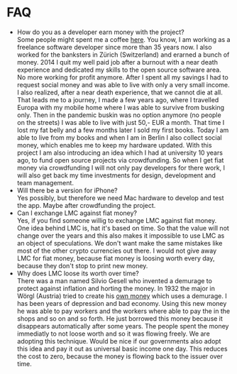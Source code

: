 # FAQ

- How do you as a developer earn money with the project?  
Some people might spent me a coffee [here](https://ko-fi.com/artanidos). You know, I am working as a freelance software developer since more than 35 years now. I also worked for the banksters in Zürich (Switzerland) and erarned a bunch of money. 2014 I quit my well paid job after a burnout with a near death experience and dedicated my skills to the open source software area. No more working for profit anymore. After I spent all my savings I had to request social money and was able to live with only a very small income. I also realized, after a near death experience, that we cannot die at all. That leads me to a journey, I made a few years ago, where I travelled Europa with my mobile home where I was able to survive from busking only. Then in the pandemic buskin was no option anymore (no people on the streets) I was able to live with just 50,- EUR a month. That time I lost my fat belly and a few months later I sold my first books. Today I am able to live from my books and when I am in Berlin I also collect social money, which enables me to keep my hardware updated. With this project I am also introducing an idea which I had at university 10 years ago, to fund open source projects via crowdfunding. So when I get fiat money via crowdfunding I will not only pay developers for there work, I will also get back my time investments for design, development and team management.  
- Will there be a version for iPhone?  
Yes possibly, but therefore we need Mac hardware to develop and test the app. Maybe after crowdfunding the project.  
- Can I exchange LMC against fiat money?  
Yes, if you find someone willig to exchange LMC against fiat money. One idea behind LMC is, hat it's based on time. So that the value will not change over the years and this also makes it impossible to use LMC as an object of speculations. We don't want make the same mistakes like most of the other crypto currencies out there. I would not give away LMC for fiat money, because fiat money is loosing worth every day, because they don't stop to print new money.  
- Why does LMC loose its worth over time?  
There was a man named Silvio Gesell who invented a demurage to protect against inflation and horting the money. In 1932 the major in Wörgl (Austria) tried to create his [own money](https://github.com/CrowdWare/Shift/blob/main/schwundgeld.md) which uses a demurage. I has been years of depression and bad economy. Using this new money he was able to pay workers and the workers where able to pay the in the shops and so on and so forth. He just borrowed this money because it disappears automatically after some years. The people spent the money immediatly to not loose worth and so it was flowing freely. We are adopting this technique. Would be nice if our governments also adopt this idea and pay it out as universal basic income one day. This reduces the cost to zero, because the money is flowing back to the issuer over time.
